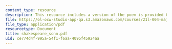 ```yaml
---
content_type: resource
description: This resource includes a version of the poem is provided by Shakespeare.
file: https://ol-ocw-studio-app-qa.s3.amazonaws.com/courses/21l-004-major-poets-fall-2001/ce774d4f995a54f1f6aa4095f45924aa_shakespeare_sonn.pdf
file_type: application/pdf
resourcetype: Document
title: shakespeare_sonn.pdf
uid: ce774d4f-995a-54f1-f6aa-4095f45924aa
---
```

